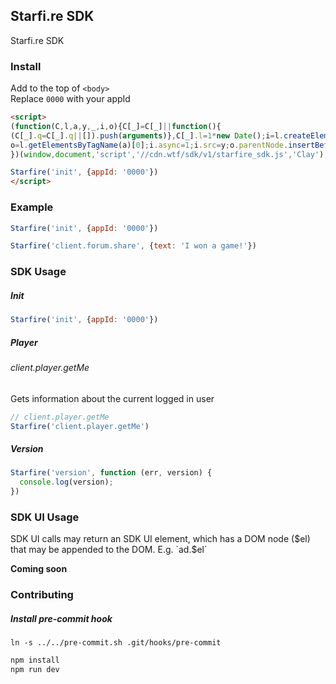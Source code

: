 ## Starfi.re SDK

Starfi.re SDK

### Install

Add to the top of `<body>`  
Replace `0000` with your appId

```html
<script>
(function(C,l,a,y,_,i,o){C[_]=C[_]||function(){
(C[_].q=C[_].q||[]).push(arguments)},C[_].l=1*new Date();i=l.createElement(a),
o=l.getElementsByTagName(a)[0];i.async=1;i.src=y;o.parentNode.insertBefore(i,o)
})(window,document,'script','//cdn.wtf/sdk/v1/starfire_sdk.js','Clay');

Starfire('init', {appId: '0000'})
</script>
```

### Example

```js
Starfire('init', {appId: '0000'})

Starfire('client.forum.share', {text: 'I won a game!'})
```

### SDK Usage

##### Init

```js
Starfire('init', {appId: '0000'})
```

##### Player

###### client.player.getMe

Gets information about the current logged in user

```js
// client.player.getMe
Starfire('client.player.getMe')
```

##### Version

```js
Starfire('version', function (err, version) {
  console.log(version);
})
```

### SDK UI Usage

SDK UI calls may return an SDK UI element, which has a DOM node ($el) that may
be appended to the DOM. E.g. `ad.$el`

**Coming soon**

### Contributing

##### Install pre-commit hook

`ln -s ../../pre-commit.sh .git/hooks/pre-commit`

```bash
npm install
npm run dev
```
